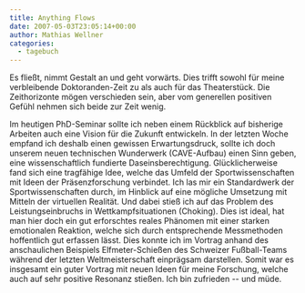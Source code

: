 ```yaml
---
title: Anything Flows
date: 2007-05-03T23:05:14+00:00
author: Mathias Wellner
categories:
  - tagebuch
---
```

Es fließt, nimmt Gestalt an und geht vorwärts. Dies trifft sowohl für meine verbleibende Doktoranden-Zeit zu als auch für das Theaterstück. Die Zeithorizonte mögen verschieden sein, aber vom generellen positiven Gefühl nehmen sich beide zur Zeit wenig. 

Im heutigen PhD-Seminar sollte ich neben einem Rückblick auf bisherige Arbeiten auch eine Vision für die Zukunft entwickeln. In der letzten Woche empfand ich deshalb einen gewissen Erwartungsdruck, sollte ich doch unserem neuen technischen Wunderwerk (CAVE-Aufbau) einen Sinn geben, eine wissenschaftlich fundierte Daseinsberechtigung. Glücklicherweise fand sich eine tragfähige Idee, welche das Umfeld der Sportwissenschaften mit Ideen der Präsenzforschung verbindet. Ich las mir ein Standardwerk der Sportwissenschaften durch, im Hinblick auf eine mögliche Umsetzung mit Mitteln der virtuellen Realität. Und dabei stieß ich auf das Problem des Leistungseinbruchs in Wettkampfsituationen (Choking). Dies ist ideal, hat man hier doch ein gut erforschtes reales Phänomen mit einer starken emotionalen Reaktion, welche sich durch entsprechende Messmethoden hoffentlich gut erfassen lässt. Dies konnte ich im Vortrag anhand des anschaulichen Beispiels Elfmeter-Schießen des Schweizer Fußball-Teams während der letzten Weltmeisterschaft einprägsam darstellen. Somit war es insgesamt ein guter Vortrag mit neuen Ideen für meine Forschung, welche auch auf sehr positive Resonanz stießen. Ich bin zufrieden -- und müde.